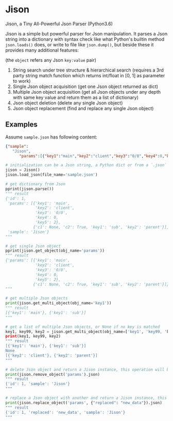 # Jison
Jison, a Tiny All-Powerful Json Parser (Python3.6)

Jison is a simple but powerful parser for Json manipulation. It parses a Json string into a dictionary with syntax check like what Python's builtin method `json.loads()` does, or write to file like `json.dump()`, but beside these it provides many additional features:

(the `object` refers any Json `key:value` pair)
1. String search under tree structure & hierarchical search
   (requires a 3rd party string match function which returns int/float in [0, 1] as parameter to work)
2. Single Json object acquisition
   (get one Json object returned as dict)
3. Multiple Json object acquisition
   (get all Json objects under any depth with same key value and return them as a list of dictionary)
4. Json object deletion
   (delete any single Json object)
5. Json object replacement
   (find and replace any single Json object)

## Examples
Assume `sample.json` has following content:
```json
{"sample":
   "Jison",
      "params":[{"key1":"main","key2":"client","key3":"0/0","key4":0,"key5":2}, {"key1":"sub","key2":"parent","c1":null,"c2":true}],"id":1}
```

```python
# initialization can be a Json string, a Python dict or from a `.json` file
jison = Jison()
jison.load_json(file_name='sample.json')
```

```python
# get dictionary from Json
pprint(jison.parse())
""" result
{'id': 1,
 'params': [{'key1': 'main',
             'key2': 'client',
             'key3': '0/0',
             'key4': 0,
             'key5': 2},
            {'c1': None, 'c2': True, 'key1': 'sub', 'key2': 'parent'}],
 'sample': 'Jison'}
"""

# get single Json object
pprint(jison.get_object(obj_name='params'))
""" result
{'params': [{'key1': 'main',
             'key2': 'client',
             'key3': '0/0',
             'key4': 0,
             'key5': 2},
            {'c1': None, 'c2': True, 'key1': 'sub', 'key2': 'parent'}]}
"""

# get multiple Json objects
print(jison.get_multi_object(obj_name='key1'))
""" result
[{'key1': 'main'}, {'key1': 'sub'}]
"""

# get a list of multiple Json objects, or None if no key is matched
key1, key99, key2 = jison.get_multi_object(obj_name=['key1', 'key99, 'key2'])
print(key1, key99, key2)
""" result
[{'key1': 'main'}, {'key1': 'sub'}]
None
[{'key2': 'client'}, {'key2': 'parent'}]
"""

# delete Json object and return a Jison instance, this operation will be written to file which the Json is loaded from
print(jison.remove_object('params').json)
""" result
{'id': 1, 'sample': 'Jison'}
"""

# replace a Json object with another and return a Jison instance, this operation will be written to file which the Json is loaded from
print(jison.replace_object('params', {"replaced": "new_data"}).json)
""" result
{'id': 1, 'replaced': 'new_data', 'sample': 'Jison'}
"""
```
